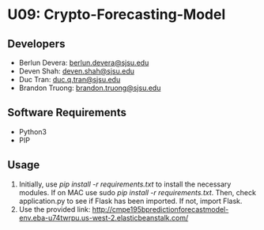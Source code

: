 # U09: Crypto-Forecasting-Model

## Developers
- Berlun Devera: berlun.devera@sjsu.edu
- Deven Shah: deven.shah@sjsu.edu
- Duc Tran: duc.q.tran@sjsu.edu
- Brandon Truong: brandon.truong@sjsu.edu

## Software Requirements
- Python3
- PIP

## Usage
1. Initially, use *pip install -r requirements.txt* to install the necessary modules. If on MAC use sudo *pip install -r requirements.txt*. Then, check application.py to see if Flask has been imported. If not, import Flask.
2. Use the provided link: http://cmpe195bpredictionforecastmodel-env.eba-u74twrpu.us-west-2.elasticbeanstalk.com/

